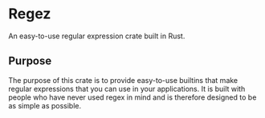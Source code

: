 # Regez

An easy-to-use regular expression crate built in Rust.

## Purpose

The purpose of this crate is to provide easy-to-use builtins that make regular expressions that you can use in your applications. It is built with people who have never used regex in mind and is therefore designed to be as simple as possible.
